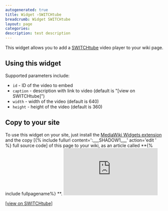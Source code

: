 ```yaml
---
autogenerated: true
title: Widget ›SWITCHtube
breadcrumb: Widget SWITCHtube
layout: page
categories: 
description: test description
---
```


<noinclude> This widget allows you to add a [SWITCHtube](https://tube.switch.ch/) video player to your wiki page.

## Using this widget

Supported parameters include:

  - `id` - ID of the video to embed
  - `caption` - description with link to video (default is "\[view on SWITCHtube\]")
  - `width` - width of the video (default is 640)
  - `height` - height of the video (default is 360)

## Copy to your site

To use this widget on your site, just install the [MediaWiki Widgets extension](https://www.mediawiki.org/wiki/Extension:Widgets) and the copy \[{% include fullurl content=':\_\_\_SHADOW1\_\_\_' action='edit ' %} full source code\] of this page to your wiki, as an article called **{% include fullpagename%}
**. </noinclude><includeonly><iframe src="https://tube.switch.ch/embed/<!--{$id|escape:'urlpathinfo'}-->" width="<!--{$width|escape:'html'|default:'640'}-->" height="<!--{$height|escape:'html'|default:360}-->" frameborder="0" webkitallowfullscreen mozallowfullscreen allowfullscreen></iframe>

<a href="https://tube.switch.ch/videos/<!--{$id|escape:'urlpathinfo'}-->"> \[view on SWITCHtube\] </a></span>

</includeonly>
